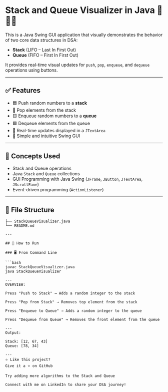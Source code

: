 # Stack and Queue Visualizer in Java 🥞🚶‍♂️

This is a Java Swing GUI application that visually demonstrates the behavior of two core data structures in DSA:

- **Stack** (LIFO – Last In First Out)
- **Queue** (FIFO – First In First Out)

It provides real-time visual updates for `push`, `pop`, `enqueue`, and `dequeue` operations using buttons.

---

## ✅ Features

- 🟦 Push random numbers to a **stack**
- 🔴 Pop elements from the stack
- 🟨 Enqueue random numbers to a **queue**
- 🟩 Dequeue elements from the queue
- 📄 Real-time updates displayed in a `JTextArea`
- 🧩 Simple and intuitive Swing GUI

---

## 🧠 Concepts Used

- Stack and Queue operations
- Java `Stack` and `Queue` collections
- GUI Programming with Java Swing (`JFrame`, `JButton`, `JTextArea`, `JScrollPane`)
- Event-driven programming (`ActionListener`)

---

## 📁 File Structure

```DSA-STACK-QUEUE-VISUALIZER/
├── StackQueueVisualizer.java
└── README.md

---

## 🚀 How to Run

### 🖥️ From Command Line

```bash
javac StackQueueVisualizer.java
java StackQueueVisualizer

---
OVERVIEW:

Press "Push to Stack" → Adds a random integer to the stack

Press "Pop from Stack" → Removes top element from the stack

Press "Enqueue to Queue" → Adds a random integer to the queue

Press "Dequeue from Queue" → Removes the front element from the queue

---
Output:

Stack: [12, 67, 43]
Queue: [78, 34]

---
⭐ Like this project?
Give it a ⭐ on GitHub

Try adding more algorithms to the Stack and Queue

Connect with me on LinkedIn to share your DSA journey!


